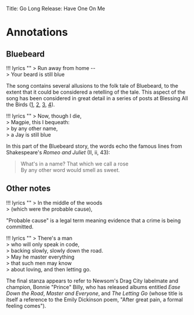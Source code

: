 Title: Go Long
Release: Have One On Me

# Annotations #

## Bluebeard ##

!!! lyrics ""
    > Run away from home --  
    > Your beard is still blue

The song contains several allusions to the folk tale of Bluebeard, to the extent that it could be considered a retelling of the tale. This aspect of the song has been considered in great detail in a series of posts at Blessing All the Birds ([1][], [2][], [3][], [4][]).

[1]: http://allthebirds.tumblr.com/post/2993495726/go-longright-over-the-edge-of-the-earth-part
[2]: http://allthebirds.tumblr.com/post/6156489807/go-longright-over-the-edge-of-the-earth-go
[3]: http://allthebirds.tumblr.com/post/8385789144/go-longright-over-the-edge-of-the-earth-go
[4]: http://allthebirds.tumblr.com/post/23938968176/the-bloody-chamber-by-angela-carter-and-go

!!! lyrics ""
    > Now, though I die,  
    > Magpie, this I bequeath:  
    > by any other name,  
    > a Jay is still blue

In this part of the Bluebeard story, the words echo the famous lines from Shakespeare's *Romeo and Juliet* (II, ii, 43):

> What's in a name? That which we call a rose    
> By any other word would smell as sweet.
 
## Other notes ##

!!! lyrics ""
    > In the middle of the woods  
    > (which were the probable cause),

"Probable cause" is a legal term meaning evidence that a crime is being committed.   

!!! lyrics ""
    > There's a man  
    > who will only speak in code,  
    > backing slowly, slowly down the road.    
    > May he master everything  
    > that such men may know  
    > about loving, and then letting go.

The final stanza appears to refer to Newsom's Drag City labelmate and champion, Bonnie "Prince" Billy, who has released albums entitled *Ease Down the Road*, *Master and Everyone*, and *The Letting Go* (whose title is itself a reference to the Emily Dickinson poem, "After great pain, a formal feeling comes"). 